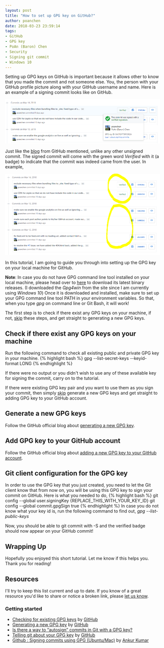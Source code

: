 ```yaml
---
layout: post
title: "How to set up GPG key on GitHub?"
author: poanchen
date: 2018-03-23 23:59:14
tags:
- GitHub
- GPG key
- PoAn (Baron) Chen
- Security
- Signing git commit
- Windows 10
---
```

Setting up GPG keys on GitHub is important because it allows other to know that you made the commit and not someone else. You, the person with your GitHub profile picture along with your GitHub username and name. Here is an example of a signing commit looks like on GitHub.

<img src="/img/2018/03/23/how-to-set-up-gpg-key-in-github/signing commit sample.png" alt="signing commit sample">

Just like the [blog](https://blog.github.com/2016-04-05-gpg-signature-verification/) from GitHub mentioned, unlike any other unsigned commit. The signed commit will come with the green word *Verified* with it (a badge) to indicate that the commit was indeed came from the user. In example,

<img src="/img/2018/03/23/how-to-set-up-gpg-key-in-github/commits sample.png" alt="commits sample">

In this tutorial, I am going to guide you through into setting up the GPG key on your local machine for GitHub.

**Note**: In case you do not have GPG command line tool installed on your local machine, please head over to [here](https://www.gnupg.org/download/) to download its latest binary releases. (I downloaded the *Gpg4win* from the site since I am currently using *Windows 10*) Once it is downloaded and installed, make sure to set up your GPG command line tool PATH in your environment variables. So that, when you type *gpg* on command line or Git Bash, it will work!

The first step is to check if there exist any GPG keys on your machine, if not, [skip](#generate-a-new-gpg-keys) these steps, and get straight to generating a new GPG keys.

## Check if there exist any GPG keys on your machine
Run the following command to check all existing public and private GPG key in your machine.
{% highlight bash %}
  gpg --list-secret-keys --keyid-format LONG
{% endhighlight %}

If there were no output or you didn't wish to use any of these available key for signing the commit, carry on to the tutorial.

If there were existing GPG key pair and you want to use them as you sign your commit, then simply [skip](#add-gpg-key-to-your-github-account) generate a new GPG keys and get straight to adding GPG key to your GitHub account.

## Generate a new GPG keys
Follow the GitHub official blog about [generating a new GPG key](https://help.github.com/articles/generating-a-new-gpg-key).

## Add GPG key to your GitHub account
Follow the GitHub official blog about [adding a new GPG key to your GitHub account](https://help.github.com/articles/adding-a-new-gpg-key-to-your-github-account).

## Git client configuration for the GPG key
In order to use the GPG key that you just created, you need to let the Git client know that from now on, you will be using this GPG key to sign your commit on GitHub. Here is what you needed to do,
{% highlight bash %}
  git config --global user.signingKey {REPLACE_THIS_WITH_YOUR_KEY_ID}
  git config --global commit.gpgSign true
{% endhighlight %}
In case you do not know what your key id is, run the following command to find out, *gpg --list-public-keys*

Now, you should be able to git commit with -S and the verified badge should now appear on your GitHub commit!

## Wrapping Up

Hopefully you enjoyed this short tutorial. Let me know if this helps you. Thank you for reading!

## Resources

I'll try to keep this list current and up to date. If you know of a great resource you'd like to share or notice a broken link, please [let us know](https://github.com/poanchen/poanchen.github.io/issues).

### Getting started

* [Checking for existing GPG keys](https://help.github.com/articles/checking-for-existing-gpg-keys) by [GitHub](https://github.com)
* [Generating a new GPG key](https://help.github.com/articles/generating-a-new-gpg-key) by [GitHub](https://github.com)
* [Is there a way to “autosign” commits in Git with a GPG key?](https://stackoverflow.com/questions/10161198/is-there-a-way-to-autosign-commits-in-git-with-a-gpg-key)
* [Telling git about your GPG key](https://help.github.com/articles/telling-git-about-your-gpg-key/#platform-windows) by [GitHub](https://github.com)
* [Github : Signing commits using GPG (Ubuntu/Mac)](https://gist.github.com/ankurk91/c4f0e23d76ef868b139f3c28bde057fc) by [Ankur Kumar](https://github.com/ankurk91)
